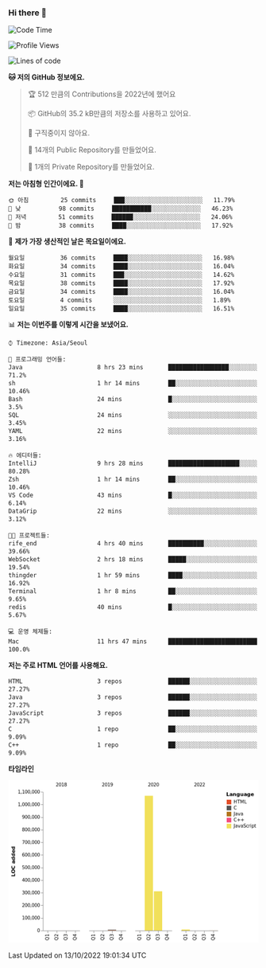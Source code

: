 ### Hi there 👋

<!--
**otm0937/otm0937** is a ✨ _special_ ✨ repository because its `README.md` (this file) appears on your GitHub profile.

Here are some ideas to get you started:

- 🔭 I’m currently working on ...
- 🌱 I’m currently learning ...
- 👯 I’m looking to collaborate on ...
- 🤔 I’m looking for help with ...
- 💬 Ask me about ...
- 📫 How to reach me: ...
- 😄 Pronouns: ...
- ⚡ Fun fact: ...
-->

  <!--START_SECTION:waka-->
![Code Time](http://img.shields.io/badge/Code%20Time-457%20hrs%208%20mins-blue)

![Profile Views](http://img.shields.io/badge/Profile%20Views-0-blue)

![Lines of code](https://img.shields.io/badge/%EC%A0%80%EB%8A%94%20%EC%97%AC%ED%83%9C%EA%B9%8C%EC%A7%80%20-1%20Million%20%EC%A4%84%EC%9D%98%20%EC%BD%94%EB%93%9C%EB%A5%BC%20%EC%9E%91%EC%84%B1%ED%96%88%EC%96%B4%EC%9A%94.-blue)

**🐱 저의 GitHub 정보에요.** 

> 🏆 512 만큼의 Contributions을 2022년에 했어요
 > 
> 📦 GitHub의 35.2 kB만큼의 저장소를 사용하고 있어요. 
 > 
> 🚫 구직중이지 않아요.
 > 
> 📜 14개의 Public Repository를 만들었어요. 
 > 
> 🔑 1개의 Private Repository를 만들었어요. 
 > 
**저는 아침형 인간이에요. 🐤** 

```text
🌞 아침         25 commits     ███░░░░░░░░░░░░░░░░░░░░░░   11.79% 
🌆 낮　         98 commits     ███████████░░░░░░░░░░░░░░   46.23% 
🌃 저녁         51 commits     ██████░░░░░░░░░░░░░░░░░░░   24.06% 
🌙 밤　         38 commits     ████░░░░░░░░░░░░░░░░░░░░░   17.92%

```
📅 **제가 가장 생산적인 날은 목요일이에요.** 

```text
월요일          36 commits     ████░░░░░░░░░░░░░░░░░░░░░   16.98% 
화요일          34 commits     ████░░░░░░░░░░░░░░░░░░░░░   16.04% 
수요일          31 commits     ███░░░░░░░░░░░░░░░░░░░░░░   14.62% 
목요일          38 commits     ████░░░░░░░░░░░░░░░░░░░░░   17.92% 
금요일          34 commits     ████░░░░░░░░░░░░░░░░░░░░░   16.04% 
토요일          4 commits      ░░░░░░░░░░░░░░░░░░░░░░░░░   1.89% 
일요일          35 commits     ████░░░░░░░░░░░░░░░░░░░░░   16.51%

```


📊 **저는 이번주를 이렇게 시간을 보냈어요.** 

```text
⌚︎ Timezone: Asia/Seoul

💬 프로그래밍 언어들: 
Java                     8 hrs 23 mins       █████████████████░░░░░░░░   71.2% 
sh                       1 hr 14 mins        ██░░░░░░░░░░░░░░░░░░░░░░░   10.46% 
Bash                     24 mins             █░░░░░░░░░░░░░░░░░░░░░░░░   3.5% 
SQL                      24 mins             ░░░░░░░░░░░░░░░░░░░░░░░░░   3.45% 
YAML                     22 mins             ░░░░░░░░░░░░░░░░░░░░░░░░░   3.16%

🔥 에디터들: 
IntelliJ                 9 hrs 28 mins       ████████████████████░░░░░   80.28% 
Zsh                      1 hr 14 mins        ██░░░░░░░░░░░░░░░░░░░░░░░   10.46% 
VS Code                  43 mins             █░░░░░░░░░░░░░░░░░░░░░░░░   6.14% 
DataGrip                 22 mins             ░░░░░░░░░░░░░░░░░░░░░░░░░   3.12%

🐱‍💻 프로젝트들: 
rife_end                 4 hrs 40 mins       ██████████░░░░░░░░░░░░░░░   39.66% 
WebSocket                2 hrs 18 mins       █████░░░░░░░░░░░░░░░░░░░░   19.54% 
thingder                 1 hr 59 mins        ████░░░░░░░░░░░░░░░░░░░░░   16.92% 
Terminal                 1 hr 8 mins         ██░░░░░░░░░░░░░░░░░░░░░░░   9.65% 
redis                    40 mins             █░░░░░░░░░░░░░░░░░░░░░░░░   5.67%

💻 운영 체제들: 
Mac                      11 hrs 47 mins      █████████████████████████   100.0%

```

**저는 주로 HTML 언어를 사용해요.** 

```text
HTML                     3 repos             ██████░░░░░░░░░░░░░░░░░░░   27.27% 
Java                     3 repos             ██████░░░░░░░░░░░░░░░░░░░   27.27% 
JavaScript               3 repos             ██████░░░░░░░░░░░░░░░░░░░   27.27% 
C                        1 repo              ██░░░░░░░░░░░░░░░░░░░░░░░   9.09% 
C++                      1 repo              ██░░░░░░░░░░░░░░░░░░░░░░░   9.09%

```


**타임라인**

![Chart not found](https://raw.githubusercontent.com/otm0937/otm0937/main/charts/bar_graph.png) 


 Last Updated on 13/10/2022 19:01:34 UTC
<!--END_SECTION:waka-->
